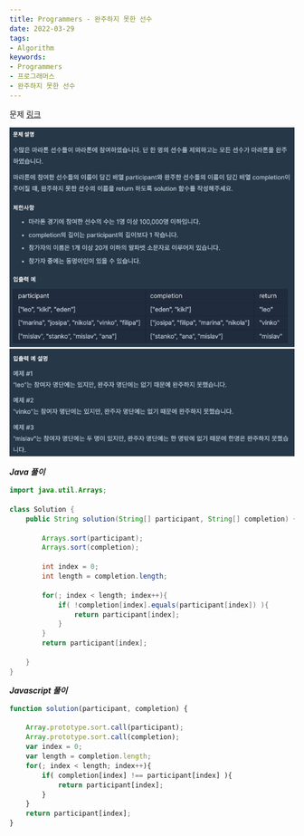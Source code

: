 ```yaml
---
title: Programmers - 완주하지 못한 선수
date: 2022-03-29
tags:
- Algorithm
keywords:
- Programmers
- 프로그래머스
- 완주하지 못한 선수
---
```


문제 [링크](https://school.programmers.co.kr/learn/courses/30/lessons/42576)

![](screenshot1.png)
![](screenshot2.png)

_**Java 풀이**_
```java
import java.util.Arrays;

class Solution {    
    public String solution(String[] participant, String[] completion) {
        
        Arrays.sort(participant);
        Arrays.sort(completion);
                
        int index = 0;
        int length = completion.length;
        
        for(; index < length; index++){
            if( !completion[index].equals(participant[index]) ){
                return participant[index];
            }
        }
        return participant[index];
        
    }
}
```

_**Javascript 풀이**_
```javascript
function solution(participant, completion) {
    
    Array.prototype.sort.call(participant);
    Array.prototype.sort.call(completion);
    var index = 0;
    var length = completion.length;
    for(; index < length; index++){
        if( completion[index] !== participant[index] ){
            return participant[index];
        }
    }
    return participant[index];
}
```
